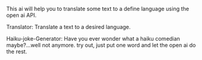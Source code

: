 This ai will help you to translate some text to a define language using the open ai API.

Translator: Translate a text to a desired language.

Haiku-joke-Generator: Have you ever wonder what a haiku comedian maybe?...well not anymore. try out, just put one word and let the open ai do the rest.
